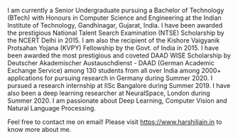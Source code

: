 I am currently a Senior Undergraduate pursuing a Bachelor of Technology (BTech) with Honours in Computer Science and Engineering at the Indian Institute of Technology, Gandhinagar, Gujarat, India. I have been awarded the prestigious National Talent Search Examination (NTSE) Scholarship by the NCERT Delhi in 2015. I am also the recipient of the Kishore Vaigyanik Protsahan Yojana (KVPY) Fellowship by the Govt. of India in 2015. I have been awarded the most prestigious and coveted DAAD WISE Scholarship by Deutscher Akademischer Austauschdienst - DAAD (German Academic Exchange Service) among 130 students from all over India among 2000+ applications for pursuing research in Germany during Summer 2020. I pursued a research internship at IISc Bangalore during Summer 2019. I have also been a deep learning researcher at NeuralSpace, London during Summer 2020. I am passionate about Deep Learning, Computer Vision and Natural Language Processing.

Feel free to contact me on email! Please visit https://www.harshiljain.in to know more about me. 
